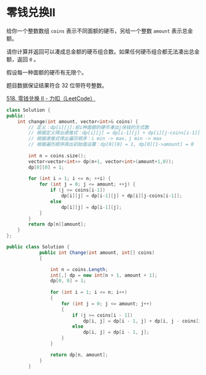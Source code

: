 # 零钱兑换II

给你一个整数数组 `coins` 表示不同面额的硬币，另给一个整数 `amount` 表示总金额。

请你计算并返回可以凑成总金额的硬币组合数。如果任何硬币组合都无法凑出总金额，返回 `0` 。

假设每一种面额的硬币有无限个。 

题目数据保证结果符合 32 位带符号整数。

[518. 零钱兑换 II - 力扣（LeetCode）](https://leetcode.cn/problems/coin-change-ii/description/)

```c++
class Solution {
public:
    int change(int amount, vector<int>& coins) {
        // 定义：dp[i][j]:前i种面额的硬币凑出j块钱的方式数
        // 根据定义得出递推式：dp[i][j] = dp[i-1][j] + dp[i][j-coins[i-1]]
        // 根据递推式得出遍历顺序：i min -> max，j min -> max
        // 根据遍历顺序得出初始值设置：dp[0][0] = 1, dp[0][1->amount] = 0
        
        int n = coins.size();
        vector<vector<int>> dp(n+1, vector<int>(amount+1,0));
        dp[0][0] = 1;
        
        for (int i = 1; i <= n; ++i) {
            for (int j = 0; j <= amount; ++j) {
                if (j >= coins[i-1])
                    dp[i][j] = dp[i-1][j] + dp[i][j-coins[i-1]];
                else
                    dp[i][j] = dp[i-1][j];
            }
        }
        return dp[n][amount];
    }
};
```

```c#
public class Solution {
            public int Change(int amount, int[] coins)
            {

                int n = coins.Length;
                int[,] dp = new int[n + 1, amount + 1];
                dp[0, 0] = 1;
                
                for (int i = 1; i <= n; i++)
                {
                    for (int j = 0; j <= amount; j++)
                    {
                        if (j >= coins[i - 1])
                            dp[i, j] = dp[i - 1, j] + dp[i, j - coins[i - 1]];
                        else
                            dp[i, j] = dp[i - 1, j];
                    }
                }

                return dp[n, amount];
            }
        }
```

